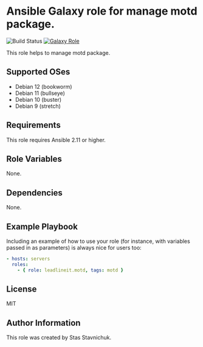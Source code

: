 # Ansible Galaxy role for manage motd package.

![Build Status](https://github.com/leadlineit/ansible-role-motd/actions/workflows/ansible-galaxy-ci.yml/badge.svg)
[![Galaxy Role](https://img.shields.io/badge/Ansible--Galaxy-leadlineit.motd-blue.svg?logo=ansible&logoColor=white)](https://galaxy.ansible.com/leadlineit/motd/)

This role helps to manage motd package.

Supported OSes
--------------
- Debian 12 (bookworm)
- Debian 11 (bullseye)
- Debian 10 (buster)
- Debian 9 (stretch)

Requirements
------------

This role requires Ansible 2.11 or higher.

Role Variables
--------------

None.

Dependencies
------------

None.

Example Playbook
----------------

Including an example of how to use your role (for instance, with variables passed in as parameters) is always nice for users too:

```yaml
- hosts: servers
  roles:
    - { role: leadlineit.motd, tags: motd }
```

License
-------

MIT

Author Information
------------------

This role was created by Stas Stavnichuk.
